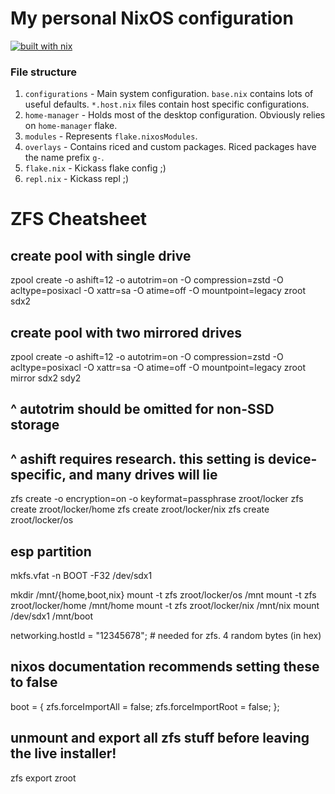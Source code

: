 
# My personal NixOS configuration
[![built with nix](https://builtwithnix.org/badge.svg)](https://builtwithnix.org)

### File structure
1. `configurations` - Main system configuration. `base.nix` contains lots of useful defaults. `*.host.nix` files contain host specific configurations.
2. `home-manager` - Holds most of the desktop configuration. Obviously relies on `home-manager` flake.
3. `modules` - Represents `flake.nixosModules`.
4. `overlays` - Contains riced and custom packages. Riced packages have the name prefix `g-`.
5. `flake.nix` - Kickass flake config ;)
6. `repl.nix` - Kickass repl ;)


# ZFS Cheatsheet

## create pool with single drive
zpool create -o ashift=12 -o autotrim=on -O compression=zstd -O acltype=posixacl -O xattr=sa -O atime=off -O mountpoint=legacy zroot sdx2

## create pool with two mirrored drives
zpool create -o ashift=12 -o autotrim=on -O compression=zstd -O acltype=posixacl -O xattr=sa -O atime=off -O mountpoint=legacy zroot mirror sdx2 sdy2

## ^ autotrim should be omitted for non-SSD storage
## ^ ashift requires research. this setting is device-specific, and many drives will lie


zfs create -o encryption=on -o keyformat=passphrase zroot/locker
zfs create zroot/locker/home
zfs create zroot/locker/nix
zfs create zroot/locker/os


## esp partition
mkfs.vfat -n BOOT -F32 /dev/sdx1


mkdir /mnt/{home,boot,nix}
mount -t zfs zroot/locker/os /mnt
mount -t zfs zroot/locker/home /mnt/home
mount -t zfs zroot/locker/nix /mnt/nix
mount /dev/sdx1 /mnt/boot


networking.hostId = "12345678";  # needed for zfs. 4 random bytes (in hex)

## nixos documentation recommends setting these to false
boot = {
    zfs.forceImportAll = false;
    zfs.forceImportRoot = false;
};

## unmount and export all zfs stuff before leaving the live installer!
zfs export zroot
